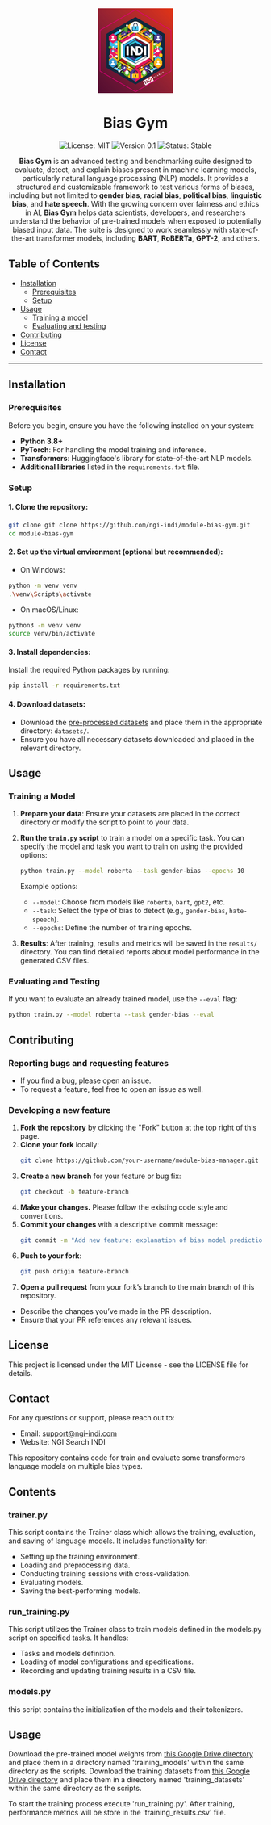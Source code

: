 <div align="center">
  <img src="./assets/logo.jpg" alt="Logo" width="150"/>

  # Bias Gym

  ![License: MIT](https://img.shields.io/badge/License-MIT-blue.svg)
  ![Version 0.1](https://img.shields.io/badge/version-0.1-green.svg)
  ![Status: Stable](https://img.shields.io/badge/status-stable-brightgreen.svg)
    
  <p>
    <strong>Bias Gym</strong> is an advanced testing and benchmarking suite designed to evaluate, detect, and explain biases present in machine learning models, particularly natural language processing (NLP) models. It provides a structured and customizable framework to test various forms of biases, including but not limited to <strong>gender bias</strong>, <strong>racial bias</strong>, <strong>political bias</strong>, <strong>linguistic bias</strong>, and <strong>hate speech</strong>. With the growing concern over fairness and ethics in AI, <strong>Bias Gym</strong> helps data scientists, developers, and researchers understand the behavior of pre-trained models when exposed to potentially biased input data. The suite is designed to work seamlessly with state-of-the-art transformer models, including <strong>BART</strong>, <strong>RoBERTa</strong>, <strong>GPT-2</strong>, and others.
  </p>

</div>


## Table of Contents

- [Installation](#installation)
  - [Prerequisites](#prerequisites)
  - [Setup](#setup)
- [Usage](#usage)
  - [Training a model](#training-a-model)
  - [Evaluating and testing](#evaluating-and-testing)
- [Contributing](#contributing)
- [License](#license)
- [Contact](#contact)

---

## Installation

### Prerequisites

Before you begin, ensure you have the following installed on your system:

- **Python 3.8+**
- **PyTorch**: For handling the model training and inference.
- **Transformers**: Huggingface's library for state-of-the-art NLP models.
- **Additional libraries** listed in the `requirements.txt` file.

### Setup

#### 1. Clone the repository:

```bash
git clone git clone https://github.com/ngi-indi/module-bias-gym.git
cd module-bias-gym
```

#### 2. Set up the virtual environment (optional but recommended):

  - On Windows:
  ```bash
  python -m venv venv
  .\venv\Scripts\activate
  ```

  - On macOS/Linux:
  ```bash
  python3 -m venv venv
  source venv/bin/activate
  ```

#### 3. Install dependencies:
Install the required Python packages by running:
  ```bash
  pip install -r requirements.txt
  ```

#### 4. Download datasets:
- Download the [pre-processed datasets](https://drive.google.com/drive/folders/1VSXZcAmDQj7Gk1_AEA1HI_dVVUF-sFmW?usp=drive_link) and place them in the appropriate directory: ```datasets/```.
- Ensure you have all necessary datasets downloaded and placed in the relevant directory.

## Usage

### Training a Model

1. **Prepare your data**: Ensure your datasets are placed in the correct directory or modify the script to point to your data.

2. **Run the `train.py` script** to train a model on a specific task. You can specify the model and task you want to train on using the provided options:

   ```bash
   python train.py --model roberta --task gender-bias --epochs 10
   ```
    
   Example options:
   - `--model`: Choose from models like `roberta`, `bart`, `gpt2`, etc.
   - `--task`: Select the type of bias to detect (e.g., `gender-bias`, `hate-speech`).
   - `--epochs`: Define the number of training epochs.
   
3. **Results**: After training, results and metrics will be saved in the `results/` directory. You can find detailed reports about model performance in the generated CSV files.

### Evaluating and Testing

If you want to evaluate an already trained model, use the `--eval` flag:

   ```bash
   python train.py --model roberta --task gender-bias --eval
   ```

## Contributing

### Reporting bugs and requesting features
- If you find a bug, please open an issue.
- To request a feature, feel free to open an issue as well.

### Developing a new feature

1. **Fork the repository** by clicking the "Fork" button at the top right of this page.
2. **Clone your fork** locally:
   ```bash
   git clone https://github.com/your-username/module-bias-manager.git
   ```
3. **Create a new branch** for your feature or bug fix:
   ```bash
   git checkout -b feature-branch
   ```
4. **Make your changes.** Please follow the existing code style and conventions.
5. **Commit your changes** with a descriptive commit message:
   ```bash
   git commit -m "Add new feature: explanation of bias model predictions"
   ```
6. **Push to your fork**:
   ```bash
   git push origin feature-branch
   ```
7. **Open a pull request** from your fork’s branch to the main branch of this repository.
- Describe the changes you’ve made in the PR description.
- Ensure that your PR references any relevant issues.

## License
This project is licensed under the MIT License - see the LICENSE file for details.

## Contact
For any questions or support, please reach out to:
- Email: support@ngi-indi.com
- Website: NGI Search INDI






This repository contains code for train and evaluate some transformers language models on multiple bias types. 
## Contents
### trainer.py 
This script contains the Trainer class which allows the training, evaluation, and saving of language models. 
It includes functionality for:
- Setting up the training environment.
- Loading and preprocessing data.
- Conducting training sessions with cross-validation.
- Evaluating models.
- Saving the best-performing models.

### run_training.py
This script utilizes the Trainer class to train models defined in the models.py script on specified tasks. 
It handles:
- Tasks and models definition.
- Loading of model configurations and specifications.
- Recording and updating training results in a CSV file.

### models.py 
this script contains the initialization of the models and their tokenizers.

## Usage 
Download the pre-trained model weights from [this Google Drive directory](https://drive.google.com/drive/folders/1aOTVMTdLcDhOHuj-bcJbO5SPM7Zdh-_O?usp=drive_link) and place them in a directory named 'training_models' within the same directory as the scripts.
Download the training datasets from [this Google Drive directory](https://drive.google.com/drive/folders/1VSXZcAmDQj7Gk1_AEA1HI_dVVUF-sFmW?usp=drive_link) and place them in a directory named 'training_datasets' within the same directory as the scripts.

To start the training process execute 'run_training.py'. After training, performance metrics will be store in the 'training_results.csv' file. 

